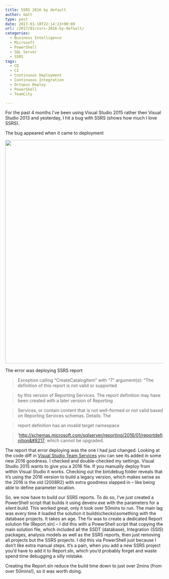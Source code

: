 ```yaml
---
title: SSRS 2016 by default
author: matt
type: post
date: 2017-01-10T22:14:13+00:00
url: /2017/01/ssrs-2016-by-default/
categories:
  - Business Intelligence
  - Microsoft
  - PowerShell
  - SQL Server
  - SSRS
tags:
  - CD
  - CI
  - Continuous Deployment
  - Continuous Integration
  - Octopus Deploy
  - PowerShell
  - TeamCity

---
```

For the past 4 months I&#8217;ve been using Visual Studio 2015 rather then Visual Studio 2013 and yesterday, I hit a bug with SSRS (shows how much I love SSRS).

The bug appeared when it came to deployment

<a href="//matt40k.uk/img/2017/01/SSRSdeploymentError.png" target="_blank" rel="nofollow"><img class="alignnone size-full wp-image-2388" src="//matt40k.uk/img/2017/01/SSRSdeploymentError.png" alt="" width="858" height="711" srcset="//matt40k.uk/img/2017/01/SSRSdeploymentError.png 858w, //matt40k.uk/img/2017/01/SSRSdeploymentError-300x249.png 300w, //matt40k.uk/img/2017/01/SSRSdeploymentError-768x636.png 768w" sizes="(max-width: 858px) 100vw, 858px" /></a>

The error was deploying SSRS report

> Exception calling &#8220;CreateCatalogItem&#8221; with &#8220;7&#8221; argument(s): &#8220;The definition of this report is not valid or supported
  
> by this version of Reporting Services. The report definition may have been created with a later version of Reporting
  
> Services, or contain content that is not well-formed or not valid based on Reporting Services schemas. Details: The
  
> report definition has an invalid target namespace
  
> &#8216;http://schemas.microsoft.com/sqlserver/reporting/2016/01/reportdefinition&#8217; which cannot be upgraded.

The report that error deploying was the one I had just changed. Looking at the code diff in <a href="https://www.visualstudio.com/team-services/" target="_blank" rel="nofollow">Visual Studio Team Services</a> you can see its added in some new 2016 goodness. I checked and double-checked my settings. Visual Studio 2015 wants to give you a 2016 file. If you manually deploy from within Visual Studio it works. Checking out the bin\debug folder reveals that it&#8217;s using the 2016 version to build a legacy version, which makes sense as the 2016 is the old (2008R2) with extra goodness slapped in &#8211; like being able to define parameter location.

So, we now have to build our SSRS reports. To do so, I&#8217;ve just created a PowerShell script that builds it using devenv.exe with the parameters for a silent build. This worked great, only it took over 50mins to run. The main lag was every time it loaded the solution it builds\checks\something with the database projects. It takes an age. The fix was to create a dedicated Report solution file (Report.sln) &#8211; I did this with a PowerShell script that copying the main solution file, which included all the SSDT (database), Integration (SSIS) packages, analysis models as well as the SSRS reports, then just removing all projects but the SSRS projects. I did this via PowerShell just because I don&#8217;t like extra manual steps. It&#8217;s a pain, when you add a new SSRS project you&#8217;d have to add it to Report.sln, which you&#8217;d probably forget and waste spend time debugging a silly mistake.

Creating the Report.sln reduce the build time down to just over 2mins (from over 50mins!), so it was worth doing.
